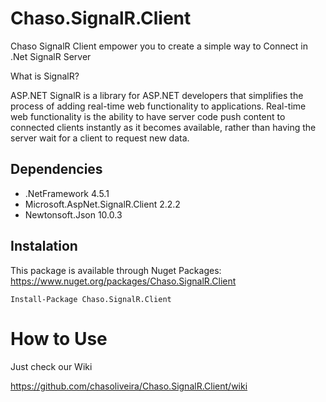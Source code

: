 # Chaso.SignalR.Client
Chaso SignalR Client empower you to create a simple way to Connect in .Net SignalR Server

What is SignalR?

ASP.NET SignalR is a library for ASP.NET developers that simplifies the process of adding real-time web functionality to applications. Real-time web functionality is the ability to have server code push content to connected clients instantly as it becomes available, rather than having the server wait for a client to request new data.

## Dependencies
- .NetFramework 4.5.1
- Microsoft.AspNet.SignalR.Client 2.2.2
- Newtonsoft.Json 10.0.3

## Instalation
This package is available through Nuget Packages: https://www.nuget.org/packages/Chaso.SignalR.Client
```
Install-Package Chaso.SignalR.Client
```
# How to Use
Just check our Wiki

https://github.com/chasoliveira/Chaso.SignalR.Client/wiki
